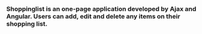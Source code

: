### Shoppinglist is an one-page application developed by Ajax and Angular. Users can add, edit and delete any items on their shopping list. 